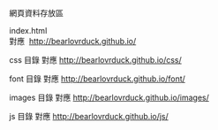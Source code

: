 網頁資料存放區

index.html<br />
對應   http://bearlovrduck.github.io/

css 目錄
對應   http://bearlovrduck.github.io/css/

font 目錄
對應   http://bearlovrduck.github.io/font/

images 目錄
對應   http://bearlovrduck.github.io/images/

js 目錄
對應   http://bearlovrduck.github.io/js/

